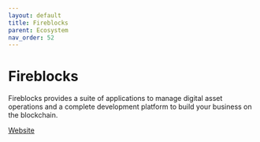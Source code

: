 ```yaml
---
layout: default
title: Fireblocks
parent: Ecosystem
nav_order: 52
---
```

# Fireblocks

Fireblocks provides a suite of applications to manage digital asset operations and a complete development platform to build your business on the blockchain.

[Website](https://www.fireblocks.com/)